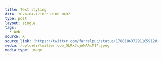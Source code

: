 ```yaml
---
title: Text styling
date: 2024-04-17T03:00:00.000Z
type: post
layout: single
tags:
  - Web
source: X
source_link: 'https://twitter.com/farrelput/status/1780186372911059120'
media: /uploads/twitter.com_GLRxJcjakAAxM17.jpeg
media_type: image
---
```


